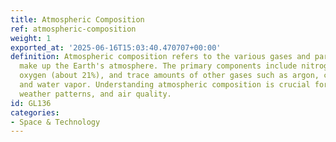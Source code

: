```yaml
---
title: Atmospheric Composition
ref: atmospheric-composition
weight: 1
exported_at: '2025-06-16T15:03:40.470707+00:00'
definition: Atmospheric composition refers to the various gases and particles that
  make up the Earth's atmosphere. The primary components include nitrogen (about 78%),
  oxygen (about 21%), and trace amounts of other gases such as argon, carbon dioxide,
  and water vapor. Understanding atmospheric composition is crucial for studying climate,
  weather patterns, and air quality.
id: GL136
categories:
- Space & Technology
---
```


